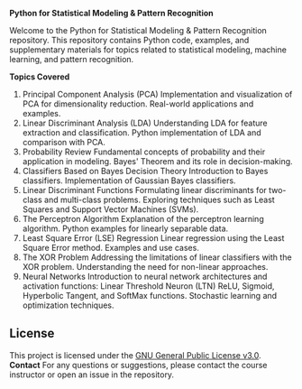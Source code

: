 **Python for Statistical Modeling & Pattern Recognition**

Welcome to the Python for Statistical Modeling & Pattern Recognition repository. This repository contains Python code, examples, and supplementary materials for topics related to statistical modeling, machine learning, and pattern recognition.

**Topics Covered**

1. Principal Component Analysis (PCA) 
    Implementation and visualization of PCA for dimensionality reduction.
    Real-world applications and examples.
2. Linear Discriminant Analysis (LDA)
    Understanding LDA for feature extraction and classification.
    Python implementation of LDA and comparison with PCA.
3. Probability Review
    Fundamental concepts of probability and their application in modeling.
    Bayes' Theorem and its role in decision-making.
4. Classifiers Based on Bayes Decision Theory
    Introduction to Bayes classifiers.
    Implementation of Gaussian Bayes classifiers.
5. Linear Discriminant Functions
    Formulating linear discriminants for two-class and multi-class problems.
    Exploring techniques such as Least Squares and Support Vector Machines (SVMs).
6. The Perceptron Algorithm
    Explanation of the perceptron learning algorithm.
    Python examples for linearly separable data.
7. Least Square Error (LSE) Regression
    Linear regression using the Least Square Error method.
    Examples and use cases.
8. The XOR Problem
    Addressing the limitations of linear classifiers with the XOR problem.
    Understanding the need for non-linear approaches.
9. Neural Networks
    Introduction to neural network architectures and activation functions:
    Linear Threshold Neuron (LTN)
    ReLU, Sigmoid, Hyperbolic Tangent, and SoftMax functions.
    Stochastic learning and optimization techniques.

## License
This project is licensed under the [GNU General Public License v3.0](LICENSE).
**Contact**
For any questions or suggestions, please contact the course instructor or open an issue in the repository.
